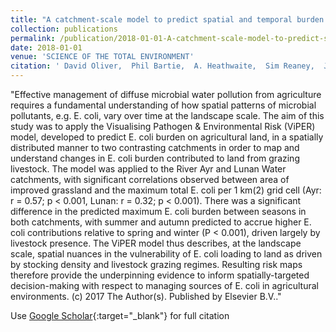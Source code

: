 ```yaml
---
title: "A catchment-scale model to predict spatial and temporal burden of E. coli on pasture from grazing livestock"
collection: publications
permalink: /publication/2018-01-01-A-catchment-scale-model-to-predict-spatial-and-temporal-burden-of-E-coli-on-pasture-from-grazing-livestock
date: 2018-01-01
venue: 'SCIENCE OF THE TOTAL ENVIRONMENT'
citation: ' David Oliver,  Phil Bartie,  A. Heathwaite,  Sim Reaney,  Jared Parnell,  Richard Quilliam, &quot;A catchment-scale model to predict spatial and temporal burden of E. coli on pasture from grazing livestock.&quot; SCIENCE OF THE TOTAL ENVIRONMENT, 2018.'
---
```

"Effective management of diffuse microbial water pollution from agriculture requires a fundamental understanding of how spatial patterns of microbial pollutants, e.g. E. coli, vary over time at the landscape scale. The aim of this study was to apply the Visualising Pathogen &amp; Environmental Risk (ViPER) model, developed to predict E. coli burden on agricultural land, in a spatially distributed manner to two contrasting catchments in order to map and understand changes in E. coli burden contributed to land from grazing livestock. The model was applied to the River Ayr and Lunan Water catchments, with significant correlations observed between area of improved grassland and the maximum total E. coli per 1 km(2) grid cell (Ayr: r = 0.57; p < 0.001, Lunan: r = 0.32; p < 0.001). There was a significant difference in the predicted maximum E. coli burden between seasons in both catchments, with summer and autumn predicted to accrue higher E. coli contributions relative to spring and winter (P < 0.001), driven largely by livestock presence. The ViPER model thus describes, at the landscape scale, spatial nuances in the vulnerability of E. coli loading to land as driven by stocking density and livestock grazing regimes. Resulting risk maps therefore provide the underpinning evidence to inform spatially-targeted decision-making with respect to managing sources of E. coli in agricultural environments. (c) 2017 The Author(s). Published by Elsevier B.V.."

Use [Google Scholar](https://scholar.google.com/scholar?q=A+catchment+scale+model+to+predict+spatial+and+temporal+burden+of+E.+coli+on+pasture+from+grazing+livestock){:target="_blank"} for full citation